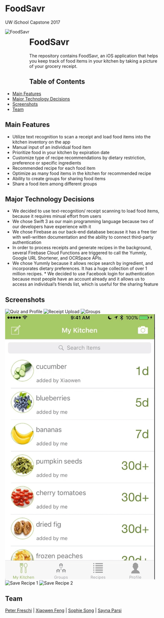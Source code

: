 # FoodSavr
UW iSchool Capstone 2017

<a href="https://github.com/pfreschi/FoodSavr">
    <img src="http://i.imgur.com/yTmgjCp.png" alt="FoodSavr" title="FoodSavr" align="left" height="180" />
</a>

FoodSavr
======================

The repository contains FoodSavr, an iOS application that helps you keep track of food items in your kitchen by taking a picture of your grocery receipt. 


## Table of Contents

- [Main Features](#main-features)
- [Major Technology Decisions](#major-technology-decisions)
- [Screenshots](#screenshots)
- [Team](#team)

## Main Features
* Utilize text recognition to scan a receipt and load food items into the kitchen inventory on the app
* Manual input of an individual food item
* Prioritize food in your kitchen by expiration date
* Customize type of recipe recommendations by dietary restriction, preference or specific ingredients
* Recommended recipe for each food item
* Optimize as many food items in the kitchen for recommended recipe 
* Ability to create groups for sharing food items
* Share a food item among different groups

## Major Technology Decisions  
* We decided to use text-recognition/ receipt scanning to load food items, because it requires minual effort from users
* We chose Swift 3 as our main programming language because two of our developers have experience with it
* We chose Firebase as our back-end database because it has a free tier with well-written documentation and the ability to connect third-party authentication
* In order to process receipts and generate recipes in the background, several Firebase Cloud Functions are triggered to call the Yummly, Google URL Shortener, and OCRSpace APIs.
*  We chose Yummly because it allows recipe search by ingredient, and incorporates dietary preferences. It has a huge collection of over 1 million recipes.                                                                                      * We decided to use Facebook login for authentication because most people have an account already and it allows us to access an individual’s friends list, which is useful for the sharing feature

## Screenshots
![Quiz and Profile](gifs/quizandprofile.gif "Quiz and Profile")
![Receipt Upload](gifs/receiptupload.gif "Receipt Upload")
![Groups](gifs/group.gif "Groups")
![Search Inventory](gifs/searchinventory.gif "Search Inventory")
![Save Recipe 1](gifs/openandsaverecipe.gif "Save Recipe 1")
![Save Recipe 2](gifs/savedrecipes.gif "Save Recipe 2")


## Team
[Peter Freschi](https://github.com/pfreschi) | [Xiaowen Feng](https://github.com/xiaowenfeng1) | [Sophie Song](https://www.linkedin.com/in/yiyingsong/) | [Sayna Parsi](https://github.com/sainap)